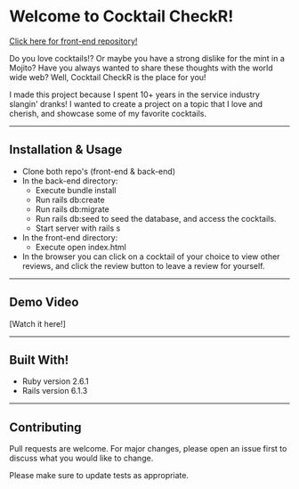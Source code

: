 # Welcome to Cocktail CheckR!

[Click here for front-end repository!](https://github.com/killacalical/cocktail-checkr-front-end)

Do you love cocktails!? Or maybe you have a strong dislike for the mint in a Mojito? Have you always wanted to share these thoughts with the world wide web? Well, Cocktail CheckR is the place for you!

I made this project because I spent 10+ years in the service industry slangin' dranks! I wanted to create a project on a topic that I love and cherish, and showcase some of my favorite cocktails.

----

## Installation & Usage

 - Clone both repo's (front-end & back-end)
 - In the back-end directory:
    - Execute bundle install
    - Run rails db:create
    - Run rails db:migrate
    - Run rails db:seed to seed the database, and access the cocktails.
    - Start server with rails s
 - In the front-end directory:
    - Execute open index.html
 - In the browser you can click on a cocktail of your choice to view other reviews, and click the review button to leave a review for yourself.

----

## Demo Video

[Watch it here!]

----

## Built With!

 - Ruby version 2.6.1
 - Rails version 6.1.3

 ----

 ## Contributing

Pull requests are welcome. For major changes, please open an issue first to discuss what you would like to change.

Please make sure to update tests as appropriate.